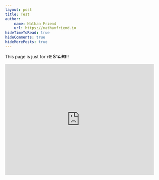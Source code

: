 ```yaml
---
layout: post
title: Test
author:
    name: Nathan Friend
    url: https://nathanfriend.io
hideTimeToRead: true
hideComments: true
hideMorePosts: true
---
```


This page is just for <b>т𝔼Ｓᵗ𝓲𝓝Ꮆ</b>!!

<iframe src="https://giphy.com/embed/gw3IWyGkC0rsazTi" width="480" height="360" frameBorder="0" class="giphy-embed" allowFullScreen></iframe><p></p>

